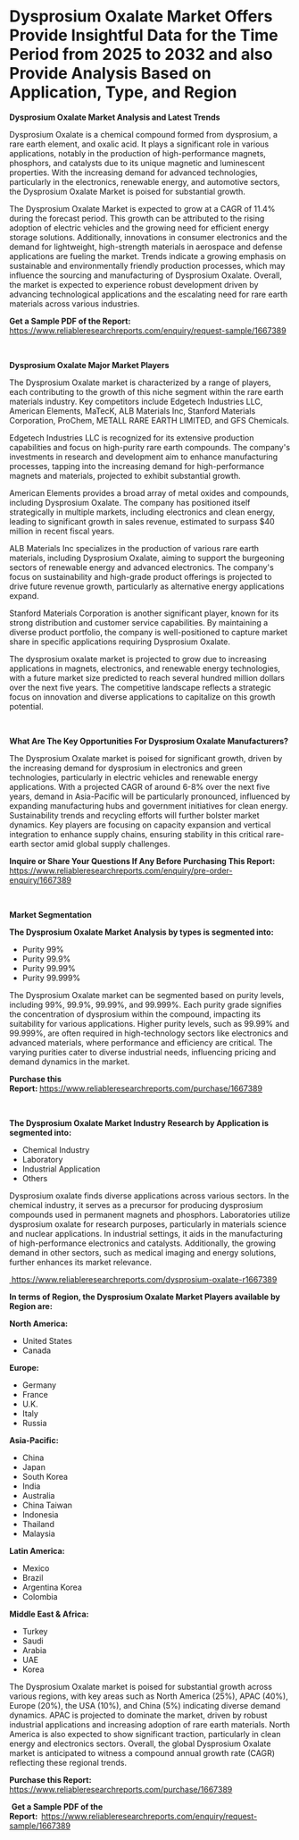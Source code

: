 <p><h1>Dysprosium Oxalate Market Offers Provide Insightful Data for the Time Period from 2025 to 2032 and also Provide Analysis Based on Application, Type, and Region</h1></p><p><strong>Dysprosium Oxalate Market Analysis and Latest Trends</strong></p>
<p><p>Dysprosium Oxalate is a chemical compound formed from dysprosium, a rare earth element, and oxalic acid. It plays a significant role in various applications, notably in the production of high-performance magnets, phosphors, and catalysts due to its unique magnetic and luminescent properties. With the increasing demand for advanced technologies, particularly in the electronics, renewable energy, and automotive sectors, the Dysprosium Oxalate Market is poised for substantial growth.</p><p>The Dysprosium Oxalate Market is expected to grow at a CAGR of 11.4% during the forecast period. This growth can be attributed to the rising adoption of electric vehicles and the growing need for efficient energy storage solutions. Additionally, innovations in consumer electronics and the demand for lightweight, high-strength materials in aerospace and defense applications are fueling the market. Trends indicate a growing emphasis on sustainable and environmentally friendly production processes, which may influence the sourcing and manufacturing of Dysprosium Oxalate. Overall, the market is expected to experience robust development driven by advancing technological applications and the escalating need for rare earth materials across various industries.</p></p>
<p><strong>Get a Sample PDF of the Report:&nbsp;</strong> <a href="https://www.reliableresearchreports.com/enquiry/request-sample/1667389?utm_campaign=2875&utm_medium=2&utm_source=Github&utm_content=ia&utm_term=18042025&utm_id=dysprosium-oxalate">https://www.reliableresearchreports.com/enquiry/request-sample/1667389</a></p>
<p>&nbsp;</p>
<p><strong>Dysprosium Oxalate Major Market Players</strong></p>
<p><p>The Dysprosium Oxalate market is characterized by a range of players, each contributing to the growth of this niche segment within the rare earth materials industry. Key competitors include Edgetech Industries LLC, American Elements, MaTecK, ALB Materials Inc, Stanford Materials Corporation, ProChem, METALL RARE EARTH LIMITED, and GFS Chemicals.</p><p>Edgetech Industries LLC is recognized for its extensive production capabilities and focus on high-purity rare earth compounds. The company's investments in research and development aim to enhance manufacturing processes, tapping into the increasing demand for high-performance magnets and materials, projected to exhibit substantial growth.</p><p>American Elements provides a broad array of metal oxides and compounds, including Dysprosium Oxalate. The company has positioned itself strategically in multiple markets, including electronics and clean energy, leading to significant growth in sales revenue, estimated to surpass $40 million in recent fiscal years.</p><p>ALB Materials Inc specializes in the production of various rare earth materials, including Dysprosium Oxalate, aiming to support the burgeoning sectors of renewable energy and advanced electronics. The company's focus on sustainability and high-grade product offerings is projected to drive future revenue growth, particularly as alternative energy applications expand.</p><p>Stanford Materials Corporation is another significant player, known for its strong distribution and customer service capabilities. By maintaining a diverse product portfolio, the company is well-positioned to capture market share in specific applications requiring Dysprosium Oxalate.</p><p>The dysprosium oxalate market is projected to grow due to increasing applications in magnets, electronics, and renewable energy technologies, with a future market size predicted to reach several hundred million dollars over the next five years. The competitive landscape reflects a strategic focus on innovation and diverse applications to capitalize on this growth potential.</p></p>
<p>&nbsp;</p>
<p><strong>What Are The Key Opportunities For Dysprosium Oxalate Manufacturers?</strong></p>
<p><p>The Dysprosium Oxalate market is poised for significant growth, driven by the increasing demand for dysprosium in electronics and green technologies, particularly in electric vehicles and renewable energy applications. With a projected CAGR of around 6-8% over the next five years, demand in Asia-Pacific will be particularly pronounced, influenced by expanding manufacturing hubs and government initiatives for clean energy. Sustainability trends and recycling efforts will further bolster market dynamics. Key players are focusing on capacity expansion and vertical integration to enhance supply chains, ensuring stability in this critical rare-earth sector amid global supply challenges.</p></p>
<p><strong>Inquire or Share Your Questions If Any Before Purchasing This Report:</strong> <a href="https://www.reliableresearchreports.com/enquiry/pre-order-enquiry/1667389?utm_campaign=2875&utm_medium=2&utm_source=Github&utm_content=ia&utm_term=18042025&utm_id=dysprosium-oxalate">https://www.reliableresearchreports.com/enquiry/pre-order-enquiry/1667389</a></p>
<p>&nbsp;</p>
<p><strong>Market Segmentation</strong></p>
<p><strong>The Dysprosium Oxalate Market Analysis by types is segmented into:</strong></p>
<p><ul><li>Purity 99%</li><li>Purity 99.9%</li><li>Purity 99.99%</li><li>Purity 99.999%</li></ul></p>
<p><p>The Dysprosium Oxalate market can be segmented based on purity levels, including 99%, 99.9%, 99.99%, and 99.999%. Each purity grade signifies the concentration of dysprosium within the compound, impacting its suitability for various applications. Higher purity levels, such as 99.99% and 99.999%, are often required in high-technology sectors like electronics and advanced materials, where performance and efficiency are critical. The varying purities cater to diverse industrial needs, influencing pricing and demand dynamics in the market.</p></p>
<p><strong>Purchase this Report:&nbsp;</strong><a href="https://www.reliableresearchreports.com/purchase/1667389?utm_campaign=2875&utm_medium=2&utm_source=Github&utm_content=ia&utm_term=18042025&utm_id=dysprosium-oxalate">https://www.reliableresearchreports.com/purchase/1667389</a></p>
<p>&nbsp;</p>
<p><strong>The Dysprosium Oxalate Market Industry Research by Application is segmented into:</strong></p>
<p><ul><li>Chemical Industry</li><li>Laboratory</li><li>Industrial Application</li><li>Others</li></ul></p>
<p><p>Dysprosium oxalate finds diverse applications across various sectors. In the chemical industry, it serves as a precursor for producing dysprosium compounds used in permanent magnets and phosphors. Laboratories utilize dysprosium oxalate for research purposes, particularly in materials science and nuclear applications. In industrial settings, it aids in the manufacturing of high-performance electronics and catalysts. Additionally, the growing demand in other sectors, such as medical imaging and energy solutions, further enhances its market relevance.</p></p>
<p><a href="https://www.reliableresearchreports.com/dysprosium-oxalate-r1667389?utm_campaign=2875&utm_medium=2&utm_source=Github&utm_content=ia&utm_term=18042025&utm_id=dysprosium-oxalate">&nbsp;https://www.reliableresearchreports.com/dysprosium-oxalate-r1667389</a></p>
<p><strong>In terms of Region, the Dysprosium Oxalate Market Players available by Region are:</strong></p>
<p>
    <p> <strong> North America: </strong>
        <ul>
            <li>United States</li>
            <li>Canada</li>
        </ul>
        </p> 
    <p> <strong> Europe: </strong>
        <ul>
            <li>Germany</li>
            <li>France</li>
            <li>U.K.</li>
            <li>Italy</li>
            <li>Russia</li>
        </ul>
        </p> 
    <p> <strong> Asia-Pacific: </strong>
        <ul>
            <li>China</li>
            <li>Japan</li>
            <li>South Korea</li>
            <li>India</li>
            <li>Australia</li>
            <li>China Taiwan</li>
            <li>Indonesia</li>
            <li>Thailand</li>
            <li>Malaysia</li>
        </ul>
        </p> 
    <p> <strong> Latin America: </strong>
        <ul>
            <li>Mexico</li>
            <li>Brazil</li>
            <li>Argentina Korea</li>
            <li>Colombia</li>
        </ul>
        </p> 
    <p> <strong> Middle East & Africa: </strong>
        <ul>
            <li>Turkey</li>
            <li>Saudi</li>
            <li>Arabia</li>
            <li>UAE</li>
            <li>Korea</li>
        </ul>
    </p>
    </p>
<p><p>The Dysprosium Oxalate market is poised for substantial growth across various regions, with key areas such as North America (25%), APAC (40%), Europe (20%), the USA (10%), and China (5%) indicating diverse demand dynamics. APAC is projected to dominate the market, driven by robust industrial applications and increasing adoption of rare earth materials. North America is also expected to show significant traction, particularly in clean energy and electronics sectors. Overall, the global Dysprosium Oxalate market is anticipated to witness a compound annual growth rate (CAGR) reflecting these regional trends.</p></p>
<p><strong>Purchase this Report: </strong><a href="https://www.reliableresearchreports.com/purchase/1667389?utm_campaign=2875&utm_medium=2&utm_source=Github&utm_content=ia&utm_term=18042025&utm_id=dysprosium-oxalate">https://www.reliableresearchreports.com/purchase/1667389</a></p>
<p>&nbsp;<strong>Get a Sample PDF of the Report:&nbsp;&nbsp;</strong><a href="https://www.reliableresearchreports.com/enquiry/request-sample/1667389?utm_campaign=2875&utm_medium=2&utm_source=Github&utm_content=ia&utm_term=18042025&utm_id=dysprosium-oxalate">https://www.reliableresearchreports.com/enquiry/request-sample/1667389</a></p>
<p><strong></strong></p>
<p><p></p><p></p><p></p></p>